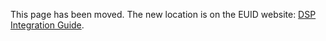 This page has been moved. The new location is on the EUID website: [DSP Integration Guide](https://euid.eu/docs/guides/dsp-guide).
